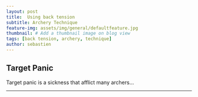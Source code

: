 ```yaml
---
layout: post
title:  Using back tension
subtitle: Archery Technique
feature-img: assets/img/general/defaultfeature.jpg
thumbnail: # Add a thumbnail image on blog view
tags: [back tension, archery, technique]
author: sebastien
---
```


## Target Panic

Target panic is a sickness that afflict many archers...

*****
